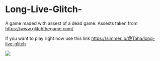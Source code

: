 # Long-Live-Glitch-
A game maded with assest of a dead game. Assests taken from https://www.glitchthegame.com/

If you want to play right now use this link https://simmer.io/@Taha/long-live-glitch

<img src="https://github.com/TahaMetin/Long-Live-Glitch-/blob/main/long live glitch.gif"/>

